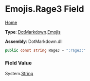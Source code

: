 # Emojis\.Rage3 Field

[Home](../../../README.md)

**Type**: [DotMarkdown](../../README.md)\.[Emojis](../README.md)

**Assembly**: DotMarkdown\.dll

```csharp
public const string Rage3 = ":rage3:"
```

### Field Value

System\.[String](https://docs.microsoft.com/en-us/dotnet/api/system.string)
